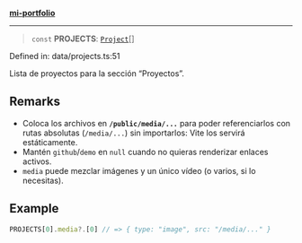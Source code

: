 [**mi-portfolio**](../../../README.md)

***

> `const` **PROJECTS**: [`Project`](../type-aliases/Project.md)[]

Defined in: data/projects.ts:51

Lista de proyectos para la sección “Proyectos”.

## Remarks

- Coloca los archivos en **`/public/media/...`** para poder referenciarlos con rutas absolutas (`/media/...`)
  sin importarlos: Vite los servirá estáticamente.
- Mantén `github`/`demo` en `null` cuando no quieras renderizar enlaces activos.
- `media` puede mezclar imágenes y un único vídeo (o varios, si lo necesitas).

## Example

```ts
PROJECTS[0].media?.[0] // => { type: "image", src: "/media/..." }
```
